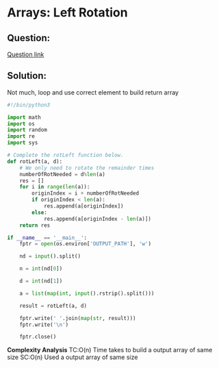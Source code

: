 # Arrays: Left Rotation



## Question:

[Question link](https://www.hackerrank.com/challenges/ctci-array-left-rotation/problem?h_l=interview&playlist_slugs%5B%5D%5B%5D=interview-preparation-kit&playlist_slugs%5B%5D%5B%5D=arrays&isFullScreen=true)

  
  

## Solution:

Not much, loop and use correct element to build return array

  

```python
#!/bin/python3

import math
import os
import random
import re
import sys

# Complete the rotLeft function below.
def rotLeft(a, d):
    # We only need to rotate the remainder times
    numberOfRotNeeded = d%len(a)
    res = []
    for i in range(len(a)):
        originIndex = i + numberOfRotNeeded
        if originIndex < len(a):
            res.append(a[originIndex])
        else:
            res.append(a[originIndex - len(a)])
    return res

if __name__ == '__main__':
    fptr = open(os.environ['OUTPUT_PATH'], 'w')

    nd = input().split()

    n = int(nd[0])

    d = int(nd[1])

    a = list(map(int, input().rstrip().split()))

    result = rotLeft(a, d)

    fptr.write(' '.join(map(str, result)))
    fptr.write('\n')

    fptr.close()


```
**Complexity Analysis**
TC:O(n) Time takes to build a output array of same size
SC:O(n) Used a output array of same size